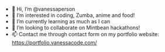 - 👋 Hi, I’m @vanessaperson
- 👀 I’m interested in coding, Zumba, anime and food!
- 🌱 I’m currently learning as much as I can
- 💞️ I’m looking to collaborate on Mintbean hackathons!
- 📫 Contact me through contact form on my portfolio website: https://portfolio.vanessacode.com/ 

<!---
vanessaperson/vanessaperson is a ✨ special ✨ repository because its `README.md` (this file) appears on your GitHub profile.
You can click the Preview link to take a look at your changes.
--->
